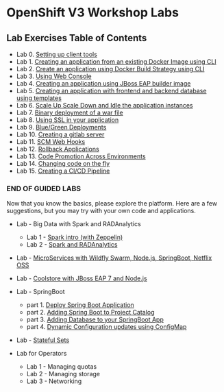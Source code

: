# OpenShift V3 Workshop Labs

## Lab Exercises Table of Contents
* Lab 0. [Setting up client tools](0_Setting_up_client_tools.md)
* Lab 1. [Creating an application from an existing Docker Image using CLI](1_Create_App_From_a_Docker_Image.md)
* Lab 2. [Create an application using Docker Build Strategy using CLI](2_Create_App_Using_Docker_Build.md)
* Lab 3. [Using Web Console](3_Using_Web_Console.md)
* Lab 4. [Creating an application using JBoss EAP builder image](4_Creating_an_application_using_JBoss_EAP_builder_image.md)
* Lab 5. [Creating an application with frontend and backend database using templates](5_Using_templates.md)
* Lab 6. [Scale Up Scale Down and Idle the application instances](6_Scale_up_and_Scale_down_the_application_instances.md)
* Lab 7. [Binary deployment of a war file](7_Binary_Deployment_of_a_war_file.md)
* Lab 8. [Using SSL in your application](8_Using_SSL_In_your_Application.md)
* Lab 9. [Blue/Green Deployments](9_Blue_Green_Deployments.md)
* Lab 10. [Creating a gitlab server](GitLab.md)
* Lab 11. [SCM Web Hooks](10_SCM_Web_Hooks.md)
* Lab 12. [Rollback Applications](11_Rollback_Applications.md)
* Lab 13. [Code Promotion Across Environments](12_Code_Promotion_Across_Environments.md)
* Lab 14. [Changing code on the fly](18_Changing_code_on_the_fly.md)
* Lab 15. [Creating a CI/CD Pipeline](19._Creating_a_Pipeline.md)
### END OF GUIDED LABS
Now that you know the basics, please explore the platform. Here are a few suggestions, but you may try with your own code and applications.


* Lab - Big Data with Spark and RADAnalytics
   * Lab 1 - [Spark intro (with Zeppelin)](xtra1_Spark-intro.md)
   * Lab 2 - [Spark and RADAnalytics](xtra2_Spark-radanalytics.md)

* Lab - [MicroServices with Wildfly Swarm, Node.js, SpringBoot, Netflix OSS](https://cdn.rawgit.com/redhat-helloworld-msa/helloworld-msa/master/readme.html#_create_a_project)

* Lab - [Coolstore with JBoss EAP 7 and Node.js](https://github.com/jbossdemocentral/coolstore-microservice)

* Lab - SpringBoot     
    * part 1. [Deploy Spring Boot Application](14_Deploy_a_Spring_Boot_Application.md)
    * part 2. [Adding Spring Boot to Project Catalog](15_Adding_Spring_Boot_S2I_Image_to_the_Project_Catalog.md)
    * part 3. [Adding Database to your SpringBoot App](16_Adding_database_to_your_Spring_Boot_Application.md)
    * part 4. [Dynamic Configuration updates using ConfigMap](17_Dynamic_Configuration_Updates_using_ConfigMap.md)

* Lab - [Stateful Sets](xtra3_Stateful-sets.md)

* Lab for Operators
    * Lab 1 - Managing quotas
    * Lab 2 - Managing storage
    * Lab 3 - Networking
